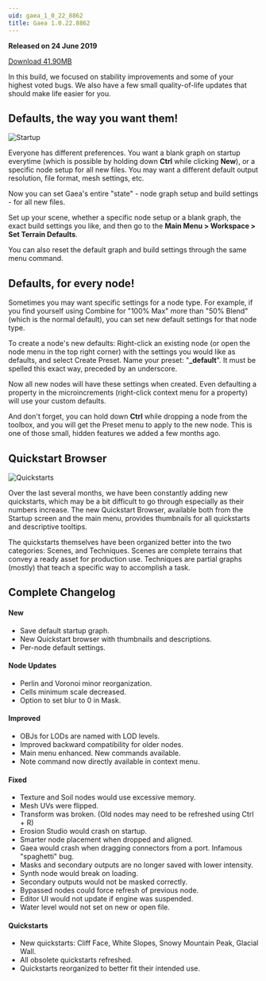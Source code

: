 ```yaml
---
uid: gaea_1_0_22_8862
title: Gaea 1.0.22.8862
---
```



**Released on 24 June 2019**

<a href="http://viridian.quadspinner.com/gaea/Gaea-1.0.22.exe">Download 41.90MB</a> <br>


<div class="release-note">

In this build, we focused on stability improvements and some of your highest voted bugs. We also have a few small quality-of-life updates that should make life easier for you.

## Defaults, the way you want them!

![Startup](http://cdn.quadspinner.com/gaea/changelog/1_0_22/startup-file.png)

Everyone has different preferences. You want a blank graph on startup everytime (which is possible by holding down **Ctrl** while clicking **New**), or a specific node setup for all new files. You may want a different default output resolution, file format, mesh settings, etc.

Now you can set Gaea's entire "state" - node graph setup and build settings - for all new files.

Set up your scene, whether a specific node setup or a blank graph, the exact build settings you like, and then go to the **Main Menu > Workspace > Set Terrain Defaults**.

You can also reset the default graph and build settings through the same menu command.

## Defaults, for every node!

Sometimes you may want specific settings for a node type. For example, if you find yourself using Combine for "100% Max" more than "50% Blend" (which is the normal default), you can set new default settings for that node type.

To create a node's new defaults: Right-click an existing node (or open the node menu in the top right corner) with the settings you would like as defaults, and select Create Preset. Name your preset: "**_default**". It must be spelled this exact way, preceded by an underscore.

Now all new nodes will have these settings when created. Even defaulting a property in the microincrements (right-click context menu for a property) will use your custom defaults.

And don't forget, you can hold down **Ctrl** while dropping a node from the toolbox, and you will get the Preset menu to apply to the new node. This is one of those small, hidden features we added a few months ago.

## Quickstart Browser

![Quickstarts](http://cdn.quadspinner.com/gaea/changelog/1_0_22/quickstart-browser.jpg)

Over the last several months, we have been constantly adding new quickstarts, which may be a bit difficult to go through especially as their numbers increase. The new Quickstart Browser, available both from the Startup screen and the main menu, provides thumbnails for all quickstarts and descriptive tooltips.

The quickstarts themselves have been organized better into the two categories: Scenes, and Techniques. Scenes are complete terrains that convey a ready asset for production use. Techniques are partial graphs (mostly) that teach a specific way to accomplish a task.


## Complete Changelog

#### New
- Save default startup graph.
- New Quickstart browser with thumbnails and descriptions.
- Per-node default settings.

#### Node Updates
- Perlin and Voronoi minor reorganization.
- Cells minimum scale decreased.
- Option to set blur to 0 in Mask.

#### Improved
- OBJs for LODs are named with LOD levels.
- Improved backward compatibility for older nodes.
- Main menu enhanced. New commands available.
- Note command now directly available in context menu.

#### Fixed
- Texture and Soil nodes would use excessive memory.
- Mesh UVs were flipped.
- Transform was broken. (Old nodes may need to be refreshed using Ctrl + R)
- Erosion Studio would crash on startup.
- Smarter node placement when dropped and aligned.
- Gaea would crash when dragging connectors from a port. Infamous "spaghetti" bug.
- Masks and secondary outputs are no longer saved with lower intensity.
- Synth node would break on loading.
- Secondary outputs would not be masked correctly.
- Bypassed nodes could force refresh of previous node.
- Editor UI would not update if engine was suspended.
- Water level would not set on new or open file.

#### Quickstarts
- New quickstarts: Cliff Face, White Slopes, Snowy Mountain Peak, Glacial Wall.
- All obsolete quickstarts refreshed.
- Quickstarts reorganized to better fit their intended use.
</div>
